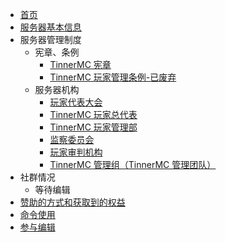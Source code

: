 * [首页](./README.md)* [服务器基本信息](./服务器基本信息.md)* 服务器管理制度  * 宪章、条例    * [TinnerMC 宪章](./TinnerMC_宪章.md)    * [TinnerMC 玩家管理条例-已废弃](./TinnerMC_玩家管理条例-已废弃.md)  * 服务器机构    * [玩家代表大会](./玩家代表大会.md)    * [TinnerMC 玩家总代表](./TinnerMC_玩家总代表.md)    * [TinnerMC 玩家管理部](./TinnerMC_玩家管理部.md)    * [监察委员会](./监察委员会.md)    * [玩家审判机构](./玩家审判机构.md)    * [TinnerMC 管理组（TinnerMC 管理团队）](./TinnerMC_管理组.md)* 社群情况  * 等待编辑* [赞助的方式和获取到的权益](./赞助.md)* [命令使用](./命令使用.md)* [参与编辑](./参与编辑.md)